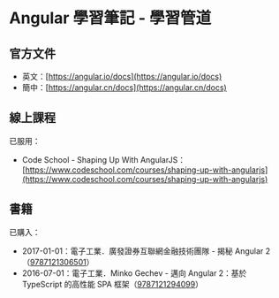 # Angular 學習筆記 - 學習管道

## 官方文件

* 英文：[https://angular.io/docs](https://angular.io/docs)
* 簡中：[https://angular.cn/docs](https://angular.cn/docs)

## 線上課程

已服用：

* Code School - Shaping Up With AngularJS：
  [https://www.codeschool.com/courses/shaping-up-with-angularjs](https://www.codeschool.com/courses/shaping-up-with-angularjs)

## 書籍

已購入：

* 2017-01-01：電子工業．廣發證券互聯網金融技術團隊 - 揭秘 Angular 2（[9787121306501](https://book.douban.com/subject/26945538/)）
* 2016-07-01：電子工業．Minko Gechev - 邁向 Angular 2：基於 TypeScript 的高性能 SPA 框架（[9787121294099](https://book.douban.com/subject/26852120/)）



